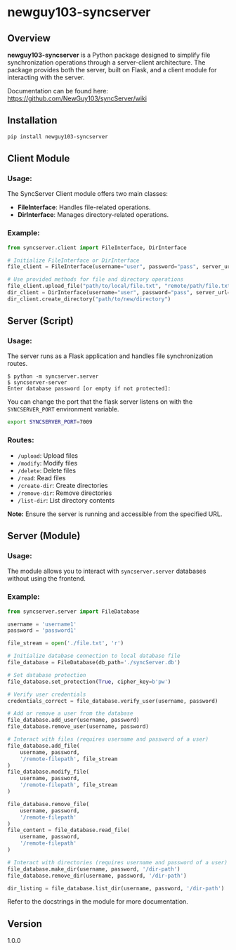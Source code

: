 # newguy103-syncserver

## Overview

**newguy103-syncserver** is a Python package designed to simplify file synchronization operations through a server-client architecture. The package provides both the server, built on Flask, and a client module for interacting with the server.

Documentation can be found here: https://github.com/NewGuy103/syncServer/wiki

## Installation

```bash
pip install newguy103-syncserver
```

## Client Module

### Usage:

The SyncServer Client module offers two main classes:

- **FileInterface**: Handles file-related operations.
- **DirInterface**: Manages directory-related operations.

### Example:

```python
from syncserver.client import FileInterface, DirInterface

# Initialize FileInterface or DirInterface
file_client = FileInterface(username="user", password="pass", server_url="http://localhost:5000")

# Use provided methods for file and directory operations
file_client.upload_file("path/to/local/file.txt", "remote/path/file.txt")
dir_client = DirInterface(username="user", password="pass", server_url="http://localhost:5000")
dir_client.create_directory("path/to/new/directory")
```

## Server (Script)

### Usage:

The server runs as a Flask application and handles file synchronization routes.
```
$ python -m syncserver.server
$ syncserver-server
Enter database password [or empty if not protected]: 
```

You can change the port that the flask server listens on with the `SYNCSERVER_PORT` environment variable.
```bash
export SYNCSERVER_PORT=7009
```

### Routes:

- `/upload`: Upload files
- `/modify`: Modify files
- `/delete`: Delete files
- `/read`: Read files
- `/create-dir`: Create directories
- `/remove-dir`: Remove directories
- `/list-dir`: List directory contents

**Note:** Ensure the server is running and accessible from the specified URL.

## Server (Module)

### Usage:

The module allows you to interact with `syncserver.server` databases without using the frontend.

### Example:
```python
from syncserver.server import FileDatabase

username = 'username1'
password = 'password1'

file_stream = open('./file.txt', 'r')

# Initialize database connection to local database file
file_database = FileDatabase(db_path='./syncServer.db')

# Set database protection
file_database.set_protection(True, cipher_key=b'pw')

# Verify user credentials
credentials_correct = file_database.verify_user(username, password)

# Add or remove a user from the database
file_database.add_user(username, password)
file_database.remove_user(username, password)

# Interact with files (requires username and password of a user)
file_database.add_file(
    username, password, 
    '/remote-filepath', file_stream
)
file_database.modify_file(
    username, password, 
    '/remote-filepath', file_stream
)

file_database.remove_file(
    username, password, 
    '/remote-filepath'
)
file_content = file_database.read_file(
    username, password, 
    '/remote-filepath'
)

# Interact with directories (requires username and password of a user)
file_database.make_dir(username, password, '/dir-path')
file_database.remove_dir(username, password, '/dir-path')

dir_listing = file_database.list_dir(username, password, '/dir-path')
```

Refer to the docstrings in the module for more documentation.
## Version

1.0.0
